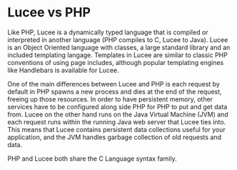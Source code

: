 # Lucee vs PHP

Like PHP, Lucee is a dynamically typed language that is compiled or interpreted in another language (PHP compiles to C, Lucee to Java). Lucee is an Object Oriented language with classes, a large standard library and an included templating langage. Templates in Lucee are similar to classic PHP conventions of using page includes, although popular templating engines like Handlebars is available for Lucee. 

One of the main differences between Lucee and PHP is each request by default in PHP spawns a new process and dies at the end of the request, freeing up those resources. In order to have persistent memory, other services have to be configured along side PHP for PHP to put and get data from. Lucee on the other hand runs on the Java Virtual Machine (JVM) and each request runs within the running Java web server that Lucee ties into. This means that Lucee contains persistent data collections useful for your application, and the JVM handles garbage collection of old requests and data.

PHP and Lucee both share the C Language syntax family.